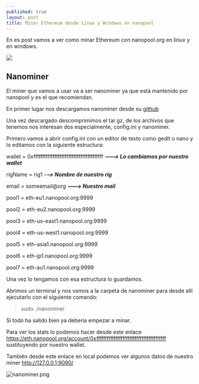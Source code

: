```yaml
---
published: true
layout: post
title: Minar Ethereum desde Linux y Windows en nanopool
---
```


En es post vamos a ver como minar Ethereum con nanopool.org en linux y en windows.

![](https://www.theblockcrypto.com/wp-content/uploads/2019/07/20190711_eth-dex-analysis-1200x675.jpg)

## Nanominer

El miner que vamos a usar va a ser nanominer ya que está mantenido por nanopool y es el que recomiendan.

En primer lugar nos descargamos nanominer desde su [github](https://github.com/nanopool/nanominer/releases)

Una vez descargado descomprimimos el tar.gz, de los archivos que tenemos nos interesan dos especialmente, config.ini y nanominer.

Primero vamos a abrir config.ini con un editor de texto como gedit o nano y lo editamos con la siguiente estructura:

wallet = 0xffffffffffffffffffffffffffffffffffffffff **_---> Lo cambiamos por nuestro wallet_**

rigName = rig1 **-_--> Nombre de nuestro rig_**

email = someemail@org **_---> Nuestro mail_**

pool1 = eth-eu1.nanopool.org:9999

pool2 = eth-eu2.nanopool.org:9999

pool3 = eth-us-east1.nanopool.org:9999

pool4 = eth-us-west1.nanopool.org:9999

pool5 = eth-asia1.nanopool.org:9999

pool6 = eth-jp1.nanopool.org:9999

pool7 = eth-au1.nanopool.org:9999

Una vez lo tengamos con esa estructura lo guardamos.

Abrimos un terminal y nos vamos a la carpeta de nanominer para desde allí ejecutarlo con el siguiente comando:

> sudo ./nanominer

Si todo ha salido bien ya debería empezar a minar.

Para ver los stats lo podemos hacer desde este enlace https://eth.nanopool.org/account/0xffffffffffffffffffffffffffffffffffffffff sustituyendo por nuestro wallet.

También desde este enlace en local podemos ver algunos datos de nuestro miner http://127.0.0.1:9090/

![nanominer.png](https://github.com/Crstian19/crstian19.github.io/blob/master/_posts/nanominer.png?raw=true)

